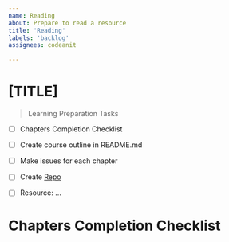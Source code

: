```yaml
---
name: Reading
about: Prepare to read a resource
title: 'Reading'
labels: 'backlog'
assignees: codeanit

---
```


# [TITLE]

> Learning Preparation Tasks
- [ ] Chapters Completion Checklist
- [ ] Create course outline in README.md
- [ ] Make issues for each chapter
- [ ] Create [Repo](https://github.com/LearnWithAnit/...)
- [ ] Resource: ...


# Chapters Completion Checklist
